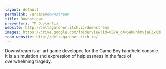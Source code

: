 ```yaml
---
layout: default
permalink: /arcade#downstream
title: Downstream
presenters: TM Duplantis
website: http://deltagardner.itch.io/downstream
images: https://drive.google.com/folderview?id=0B7A_oAN6ak0hbmVjaFZxX3FXRlk&usp=sharing
team_website: http://deltagardner.itch.io/
---
```

Downstream is an art game developed for the Game Boy handheld console.  It is a simulation and expression of helplessness in the face of overwhelming tragedy.
